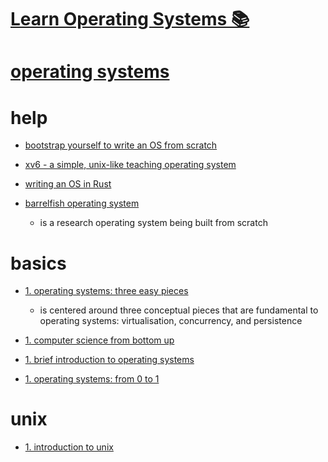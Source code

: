 # [Learn Operating Systems 📚](https://my.mindnode.com/KAxvkPhxHhf6v2xxJ58HXhduppxpTz8xznmcuvBZ#407.7,-131.3,2)

# [operating systems](http://www.wikiwand.com/en/Operating_system)


# help


- [bootstrap yourself to write an OS from scratch](https://github.com/tuhdo/os01)

- [xv6 - a simple, unix-like teaching operating system](https://pdos.csail.mit.edu/6.828/2016/xv6/book-rev9.pdf)

- [writing an OS in Rust](https://os.phil-opp.com/)

- [barrelfish operating system](http://www.barrelfish.org/)
  - is a research operating system being built from scratch


# basics


- [1. operating systems: three easy pieces](http://pages.cs.wisc.edu/~remzi/OSTEP/)
  - is centered around three conceptual pieces that are fundamental to operating systems: virtualisation, concurrency, and persistence

- [1. computer science from bottom up](https://www.bottomupcs.com/)

- [1. brief introduction to operating systems](http://greenteapress.com/thinkos/)

- [1. operating systems: from 0 to 1](https://tuhdo.github.io/os01/)


# unix


- [1. introduction to unix](http://www.oliverelliott.org/article/computing/tut_unix/)

